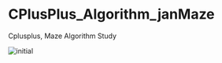 # CPlusPlus_Algorithm_janMaze
Cplusplus, Maze Algorithm Study


![initial](https://user-images.githubusercontent.com/66328790/194760599-b1984fbe-75f5-467c-a93f-22e9a53770f5.jpg)
